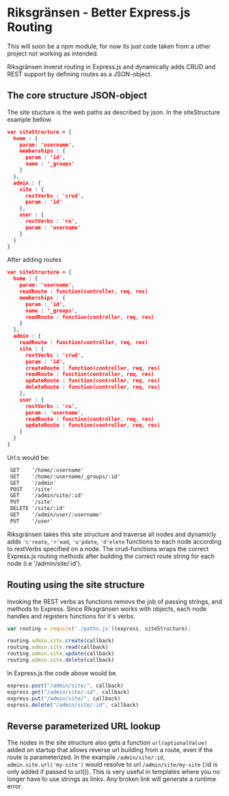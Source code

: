 Riksgränsen - Better Express.js Routing
===========

This will soon be a npm module, for now its just code taken from a other project not working as intended.

Riksgränsen inverst routing in  Express.js and dynamically adds CRUD and REST support by defining routes as a JSON-object.

The core structure JSON-object
------------------------------
The site stucture is the web paths as described by json. In the siteStructure example bellow.

```json
var siteStructure = {
  home : {
    param: 'username',
    memberships : {
      param : 'id',
      name : '_groups'
    }
  },
  admin : {
    site : {
      restVerbs : 'crud',
      param : 'id'
    },
    user : {
      restVerbs : 'ru',
      param : 'username'
    }
  }
}
```
After adding routes
```json
var siteStructure = {
  home : {
    param: 'username',
    readRoute : function(controller, req, res)
    memberships : {
      param : 'id',
      name : '_groups',
      readRoute : function(controller, req, res)
    }
  },
  admin : {
    readRoute : function(controller, req, res)                                         
    site : {
      restVerbs : 'crud',
      param : 'id',
      createRoute : function(controller, req, res)
      readRoute : function(controller, req, res)
      updateRoute : function(controller, req, res)
      deleteRoute : function(controller, req, res)
    },
    user : {
      restVerbs : 'ru',
      param : 'username',
      readRoute : function(controller, req, res)
      updateRoute : function(controller, req, res)
    }
  }
}
```


Url:s would be:
```html
 GET    '/home/:username'
 GET    '/home/:username/_groups/:id'
 GET    '/admin'
 POST   '/site'
 GET    '/admin/site/:id'
 PUT    '/site'
 DELETE '/site/:id'
 GET    '/admin/user/:username'
 PUT    '/user'

```

Riksgränsen takes this site structure and traverse all nodes and dynamicly adds `'c'reate`, `'r'ead`, `'u'pdate`, `'d'elete` functions to each node according to restVerbs specified on a node. The crud-functions wraps the correct Express.js routing methods after building the correct route string for each node (i.e '/admin/site/:id').

Routing using the site structure
--------------------------------

Invoking the REST verbs as functions removs the job of passing strings, and methods to Express. Since Riksgränsen works with objects, each node handles and registers functions for it´s verbs.

```javascript
var routing = require('./paths.js')(express, siteStructure);

routing.admin.site.create(callback)
routing.admin.site.read(callback)
routing.admin.site.update(callback)
routing.admin.site.delete(callback)
```

In Express.js the code above would be.
```javascript
express.post("/admin/site/", callback)
express.get("/admin/site/:id", callback)
express.put("/admin/site/", callback)
express.delete("/admin/site/:id", callback)
```


Reverse parameterized URL lookup
------------------------------
The nodes in the site structure also gets a function `url(optionalValue)` added on startup that allows reverse url building from a route, even if the route is parameterized. In the example `/admin/site/:id`, `admin.site.url('my-site')` would resolve to url `/admin/site/my-site` (:id is only added if passed to url()). This is very useful in templates where you no longer have to use strings as links. Any broken link will generate a runtime error.
